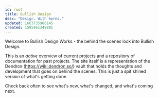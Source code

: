 ```yaml
---
id: root
title: Bullish Design
desc: "Design. With horns."
updated: 1663735986145
created: 1595961348801
---
```




Welcome to Bullish Design Works - the behind the scenes look into Bullish Design. 

This is an *active* overview of current projects and a repository of documentation for past projects. The site itself is a representation of the Dendron (https://wiki.dendron.so/) vault that holds the thoughts and development that goes on behind the scenes. This is just a spit shined version of what's getting done. 

Check back often to see what's new, what's changed, and what's coming next. 